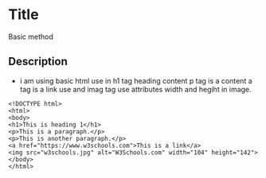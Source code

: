 # Title

Basic method

## Description

* i am using basic html use in h1 tag heading content p tag is a content a tag is a link use and imag tag use attributes width and hegiht in image.

```md040
<!DOCTYPE html>
<html>
<body>
<h1>This is heading 1</h1>
<p>This is a paragraph.</p>
<p>This is another paragraph.</p>
<a href="https://www.w3schools.com">This is a link</a>
<img src="w3schools.jpg" alt="W3Schools.com" width="104" height="142">  
</body>
</html>
```
